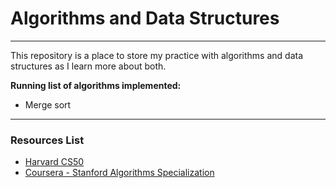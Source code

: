 # Algorithms and Data Structures

***

This repository is a place to store my practice with algorithms and data structures as I learn more about both.

**Running list of algorithms implemented:**

- Merge sort

***

### Resources List

- [Harvard CS50](https://cs50.harvard.edu/x/2022/)
- [Coursera - Stanford Algorithms Specialization](https://www.coursera.org/specializations/algorithms)
